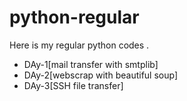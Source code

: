 # python-regular
Here is my regular python codes .

* DAy-1[mail transfer with smtplib]
* DAy-2[webscrap with beautiful soup]
* DAy-3[SSH file transfer]
